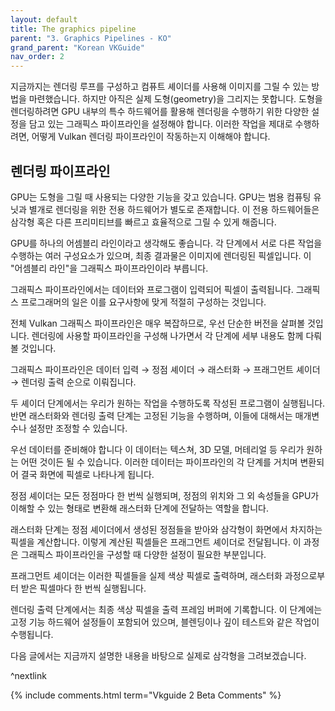 ```yaml
---
layout: default
title: The graphics pipeline
parent: "3. Graphics Pipelines - KO"
grand_parent: "Korean VKGuide"
nav_order: 2
---
```


지금까지는 렌더링 루프를 구성하고 컴퓨트 셰이더를 사용해 이미지를 그릴 수 있는 방법을 마련했습니다. 하지만 아직은 실제 도형(geometry)을 그리지는 못합니다. 도형을 렌더링하려면 GPU 내부의 특수 하드웨어를 활용해 렌더링을 수행하기 위한 다양한 설정을 담고 있는 그래픽스 파이프라인을 설정해야 합니다. 이러한 작업을 제대로 수행하려면, 어떻게 Vulkan 렌더링 파이프라인이 작동하는지 이해해야 합니다.

## 렌더링 파이프라인
GPU는 도형을 그릴 때 사용되는 다양한 기능을 갖고 있습니다. GPU는 범용 컴퓨팅 유닛과 별개로 렌더링을 위한 전용 하드웨어가 별도로 존재합니다. 이 전용 하드웨어들은 삼각형 혹은 다른 프리미티브를 빠르고 효율적으로 그릴 수 있게 해줍니다.

GPU를 하나의 어셈블리 라인이라고 생각해도 좋습니다. 각 단계에서 서로 다른 작업을 수행하는 여러 구성요소가 있으며, 최종 결과물은 이미지에 렌더링된 픽셀입니다. 이 "어셈블리 라인"을 그래픽스 파이프라인이라 부릅니다.

그래픽스 파이프라인에서는 데이터와 프로그램이 입력되어 픽셀이 출력됩니다. 그래픽스 프로그래머의 일은 이를 요구사항에 맞게 적절히 구성하는 것입니다.

전체 Vulkan 그래픽스 파이프라인은 매우 복잡하므로, 우선 단순한 버전을 살펴볼 것입니다. 렌더링에 사용할 파이프라인을 구성해 나가면서 각 단계에 세부 내용도 함께 다뤄볼 것입니다.

그래픽스 파이프라인은 데이터 입력 → 정점 셰이더 → 래스터화 → 프래그먼트 셰이더 → 렌더링 출력 순으로 이뤄집니다.

두 셰이더 단계에서는 우리가 원하는 작업을 수행하도록 작성된 프로그램이 실행됩니다. 반면 래스터화와 렌더링 출력 단계는 고정된 기능을 수행하며, 이들에 대해서는 매개변수나 설정만 조정할 수 있습니다.

우선 데이터를 준비해야 합니다 이 데이터는 텍스쳐, 3D 모델, 머테리얼 등 우리가 원하는 어떤 것이든 될 수 있습니다. 이러한 데이터는 파이프라인의 각 단계를 거치며 변환되어 결국 화면에 픽셀로 나타나게 됩니다.

정점 셰이더는 모든 정점마다 한 번씩 실행되며, 정점의 위치와 그 외 속성들을 GPU가 이해할 수 있는 형태로 변환해 래스터화 단계에 전달하는 역할을 합니다.

래스터화 단계는 정점 셰이더에서 생성된 정점들을 받아와 삼각형이 화면에서 차지하는 픽셀을 계산합니다. 이렇게 계산된 픽셀들은 프래그먼트 셰이더로 전달됩니다. 이 과정은 그래픽스 파이프라인을 구성할 때 다양한 설정이 필요한 부분입니다.

프래그먼트 셰이더는 이러한 픽셀들을 실제 색상 픽셀로 출력하며, 래스터화 과정으로부터 받은 픽셀마다 한 번씩 실행됩니다.

렌더링 출력 단계에서는 최종 색상 픽셀을 출력 프레임 버퍼에 기록합니다. 이 단계에는 고정 기능 하드웨어 설정들이 포함되어 있으며, 블렌딩이나 깊이 테스트와 같은 작업이 수행됩니다.

다음 글에서는 지금까지 설명한 내용을 바탕으로 실제로 삼각형을 그려보겠습니다.

^nextlink

{% include comments.html term="Vkguide 2 Beta Comments" %}